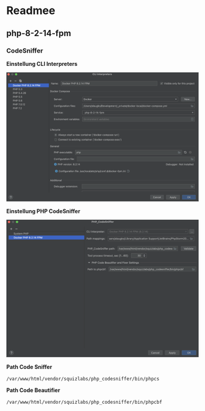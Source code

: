 # Readmee

## php-8-2-14-fpm

### CodeSniffer

**Einstellung CLI Interpreters**

![CLI_Interpreters.png](docs%2FCLI_Interpreters.png)


**Einstellung PHP CodeSniffer**

![PHP_CodeSniffer.png](docs%2FPHP_CodeSniffer.png)


**Path Code Sniffer**

```
/var/www/html/vendor/squizlabs/php_codesniffer/bin/phpcs
```


**Path Code Beautifier**

```
/var/www/html/vendor/squizlabs/php_codesniffer/bin/phpcbf
```
